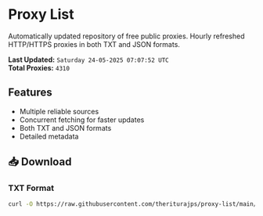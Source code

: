 # Proxy List

Automatically updated repository of free public proxies. Hourly refreshed HTTP/HTTPS proxies in both TXT and JSON formats.

**Last Updated:** `Saturday 24-05-2025 07:07:52 UTC`  
**Total Proxies:** `4310`

## Features
- Multiple reliable sources
- Concurrent fetching for faster updates
- Both TXT and JSON formats
- Detailed metadata

## 📥 Download

### TXT Format
```bash
curl -O https://raw.githubusercontent.com/theriturajps/proxy-list/main/proxies.txt